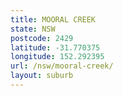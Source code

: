 ```yaml
---
title: MOORAL CREEK
state: NSW
postcode: 2429
latitude: -31.770375
longitude: 152.292395
url: /nsw/mooral-creek/
layout: suburb
---
```

